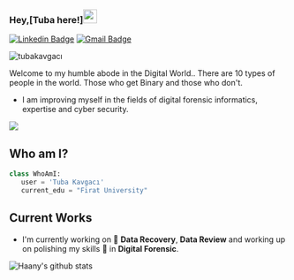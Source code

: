 
### Hey,[Tuba here!]<img src="https://media.giphy.com/media/hvRJCLFzcasrR4ia7z/giphy.gif" width="25px">


[![Linkedin Badge](https://img.shields.io/badge/-TubaKavgacı-blue?style=flat-square&logo=Linkedin&logoColor=white&link=https://www.linkedin.com/in/tubakavgaci)](https://www.linkedin.com/in/tubakavgaci) [![Gmail Badge](https://img.shields.io/badge/-tbkvgc7.2@gmail.com-c14438?style=flat-square&logo=Gmail&logoColor=white&link=mailto:tbkvgc7.2@gmail.com)](mailto:tbkvgc7.2@gmail.com) 
<p align="left"> <img src="https://komarev.com/ghpvc/?username=tubakvgc" alt="tubakavgacı" /> </p>

Welcome to my humble abode in the Digital World.. There are 10 types of people in the world. Those who get Binary and those who don't.



* I am improving myself in the fields of digital forensic informatics, expertise and cyber security.


<img src = "https://github-readme-stats.vercel.app/api/top-langs/?username=tubakavgacı&layout=compact">

 ## Who am I?
 ```python
 class WhoAmI:
	user = 'Tuba Kavgacı'
	current_edu = "Firat University"
```
 
## Current Works
 * I'm currently working on 🔭  **Data Recovery**,  **Data Review** and working up on polishing my skills 🌱 in **Digital Forensic**.
 
![Haany's github stats](https://github-readme-stats.vercel.app/api?username=tubakvgc&show_icons=true&hide=[%22issues%22])
 
 
